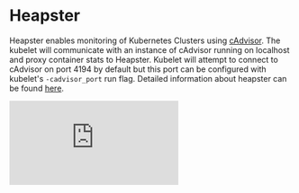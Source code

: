 # Heapster

Heapster enables monitoring of Kubernetes Clusters using [cAdvisor](https://github.com/google/cadvisor). The kubelet will communicate with an instance of cAdvisor running on localhost and proxy container stats to Heapster. Kubelet will attempt to connect to cAdvisor on port 4194 by default but this port can be configured with kubelet's `-cadvisor_port` run flag. Detailed information about heapster can be found [here](https://github.com/GoogleCloudPlatform/heapster).


[![Analytics](https://kubernetes-site.appspot.com/UA-36037335-10/GitHub/cluster/addons/cluster-monitoring/README.md?pixel)]()
